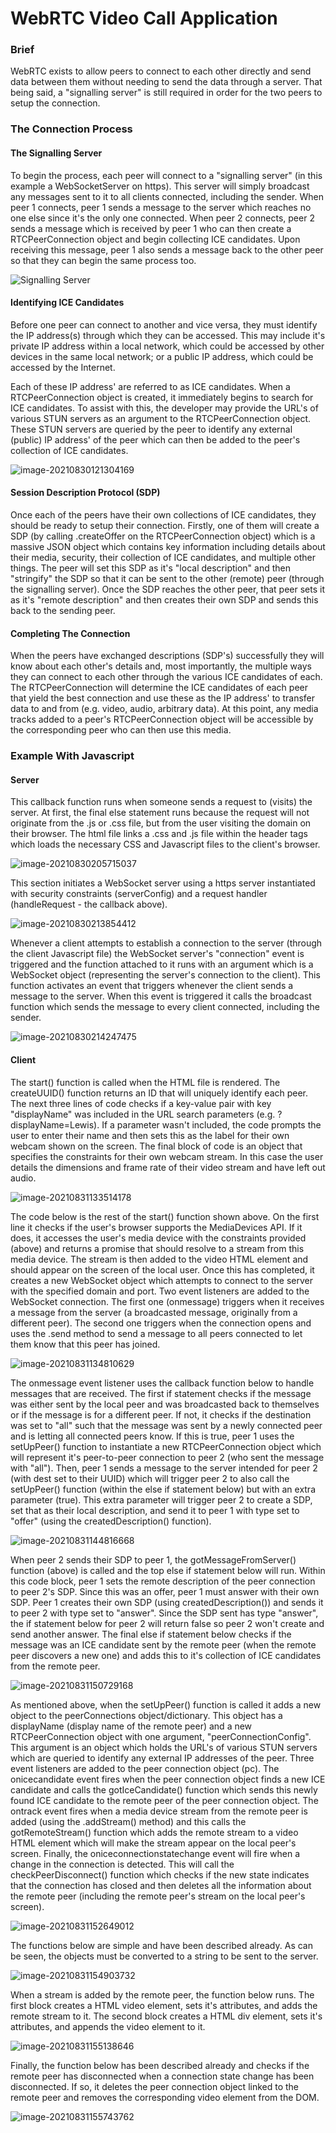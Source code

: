 # WebRTC Video Call Application

### Brief

WebRTC exists to allow peers to connect to each other directly and send data between them without needing to send the data through a server. That being said, a "signalling server" is still required in order for the two peers to setup the connection.

### The Connection Process

#### The Signalling Server 

To begin the process, each peer will connect to a "signalling server" (in this example a WebSocketServer on https). This server will simply broadcast any messages sent to it to all clients connected, including the sender. When peer 1 connects, peer 1 sends a message to the server which reaches no one else since it's the only one connected. When peer 2 connects, peer 2 sends a message which is received by peer 1 who can then create a RTCPeerConnection object and begin collecting ICE candidates. Upon receiving this message, peer 1 also sends a message back to the other peer so that they can begin the same process too.

![Signalling Server](Images/image-20210829224536724.png)

#### Identifying ICE Candidates

Before one peer can connect to another and vice versa, they must identify the IP address(s) through which they can be accessed. This may include it's private IP address within a local network, which could be accessed by other devices in the same local network; or a public IP address, which could be accessed by the Internet.

Each of these IP address' are referred to as ICE candidates. When a RTCPeerConnection object is created, it immediately begins to search for ICE candidates. To assist with this, the developer may provide the URL's of various STUN servers as an argument to the RTCPeerConnection object. These STUN servers are queried by the peer to identify any external (public) IP address' of the peer which can then be added to the peer's collection of ICE candidates.

![image-20210830121304169](Images/image-20210830121304169.png)

#### Session Description Protocol (SDP)

Once each of the peers have their own collections of ICE candidates, they should be ready to setup their connection. Firstly, one of them will create a SDP (by calling .createOffer on the RTCPeerConnection object) which is a massive JSON object which contains key information including details about their media, security, their collection of ICE candidates, and multiple other things. The peer will set this SDP as it's "local description" and then "stringify" the SDP so that it can be sent to the other (remote) peer (through the signalling server). Once the SDP reaches the other peer, that peer sets it as it's "remote description" and then creates their own SDP and sends this back to the sending peer.

#### Completing The Connection

When the peers have exchanged descriptions (SDP's) successfully they will know about each other's details and, most importantly, the multiple ways they can connect to each other through the various ICE candidates of each. The RTCPeerConnection will determine the ICE candidates of each peer that yield the best connection and use these as the IP address' to transfer data to and from (e.g. video, audio, arbitrary data). At this point, any media tracks added to a peer's RTCPeerConnection object will be accessible by the corresponding peer who can then use this media.

### Example With Javascript

#### Server

This callback function runs when someone sends a request to (visits) the server. At first, the final else statement runs because the request will not originate from the .js or .css file, but from the user visiting the domain on their browser. The html file links a .css and .js file within the header tags which loads the necessary CSS and Javascript files to the client's browser.

![image-20210830205715037](Images/image-20210830205715037.png)

This section initiates a WebSocket server using a https server instantiated with security constraints (serverConfig) and a request handler (handleRequest - the callback above).

![image-20210830213854412](Images/image-20210830213854412.png)

Whenever a client attempts to establish a connection to the server (through the client Javascript file) the WebSocket server's "connection" event is triggered and the function attached to it runs with an argument which is a WebSocket object (representing the server's connection to the client). This function activates an event that triggers whenever the client sends a message to the server. When this event is triggered it calls the broadcast function which sends the message to every client connected, including the sender.

![image-20210830214247475](Images/image-20210830214247475.png)

#### Client

The start() function is called when the HTML file is rendered. The createUUID() function returns an ID that will uniquely identify each peer. The next three lines of code checks if a key-value pair with key "displayName" was included in the URL search parameters (e.g. ?displayName=Lewis). If a parameter wasn't included, the code prompts the user to enter their name and then sets this as the label for their own webcam shown on the screen. The final block of code is an object that specifies the constraints for their own webcam stream. In this case the user details the dimensions and frame rate of their video stream and have left out audio.

![image-20210831133514178](Images/image-20210831133514178.png)

The code below is the rest of the start() function shown above. On the first line it checks if the user's browser supports the MediaDevices API. If it does, it accesses the user's media device with the constraints provided (above) and returns a promise that should resolve to a stream from this media device. The stream is then added to the video HTML element and should appear on the screen of the local user. Once this has completed, it creates a new WebSocket object which attempts to connect to the server with the specified domain and port. Two event listeners are added to the WebSocket connection. The first one (onmessage) triggers when it receives a message from the server (a broadcasted message, originally from a different peer). The second one triggers when the connection opens and uses the .send method to send a message to all peers connected to let them know that this peer has joined.

![image-20210831134810629](Images/image-20210831134810629.png)

The onmessage event listener uses the callback function below to handle messages that are received. The first if statement checks if the message was either sent by the local peer and was broadcasted back to themselves or if the message is for a different peer. If not, it checks if the destination was set to "all" such that the message was sent by a newly connected peer and is letting all connected peers know. If this is true, peer 1 uses the setUpPeer() function to instantiate a new RTCPeerConnection object which will represent it's peer-to-peer connection to peer 2 (who sent the message with "all"). Then, peer 1 sends a message to the server intended for peer 2 (with dest set to their UUID) which will trigger peer 2 to also call the setUpPeer() function (within the else if statement below) but with an extra parameter (true). This extra parameter will trigger peer 2 to create a SDP, set that as their local description, and send it to peer 1 with type set to "offer" (using the createdDescription() function).

![image-20210831144816668](Images/image-20210831144816668.png)

When peer 2 sends their SDP to peer 1, the gotMessageFromServer() function (above) is called and the top else if statement below will run. Within this code block, peer 1 sets the remote description of the peer connection to peer 2's SDP. Since this was an offer, peer 1 must answer with their own SDP. Peer 1 creates their own SDP (using createdDescription()) and sends it to peer 2 with type set to "answer". Since the SDP sent has type "answer", the if statement below for peer 2 will return false so peer 2 won't create and send another answer. The final else if statement below checks if the message was an ICE candidate sent by the remote peer (when the remote peer discovers a new one) and adds this to it's collection of ICE candidates from the remote peer.

![image-20210831150729168](Images/image-20210831150729168.png)

As mentioned above, when the setUpPeer() function is called it adds a new object to the peerConnections object/dictionary. This object has a displayName (display name of the remote peer) and a new RTCPeerConnection object with one argument, "peerConnectionConfig". This argument is an object which holds the URL's of various STUN servers which are queried to identify any external IP addresses of the peer. Three event listeners are added to the peer connection object (pc). The onicecandidate event fires when the peer connection object finds a new ICE candidate and calls the gotIceCandidate() function which sends this newly found ICE candidate to the remote peer of the peer connection object. The ontrack event fires when a media device stream from the remote peer is added (using the .addStream() method) and this calls the gotRemoteStream() function which adds the remote stream to a video HTML element which will make the stream appear on the local peer's screen. Finally, the oniceconnectionstatechange event will fire when a change in the connection is detected. This will call the checkPeerDisconnect() function which checks if the new state indicates that the connection has closed and then deletes all the information about the remote peer (including the remote peer's stream on the local peer's screen).

![image-20210831152649012](Images/image-20210831152649012.png)

The functions below are simple and have been described already. As can be seen, the objects must be converted to a string to be sent to the server.

![image-20210831154903732](Images/image-20210831154903732.png)

When a stream is added by the remote peer, the function below runs. The first block creates a HTML video element, sets it's attributes, and adds the remote stream to it. The second block creates a HTML div element, sets it's attributes, and appends the video element to it.

![image-20210831155138646](Images/image-20210831155138646.png)

Finally, the function below has been described already and checks if the remote peer has disconnected when a connection state change has been disconnected. If so, it deletes the peer connection object linked to the remote peer and removes the corresponding video element from the DOM.

![image-20210831155743762](Images/image-20210831155743762.png)
